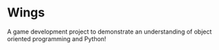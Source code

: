 # Wings
A game development project to demonstrate an understanding of object oriented programming and Python!
